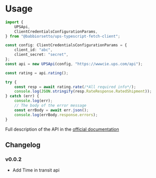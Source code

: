 # Usage

```typescript
import {
    UPSApi,
    ClientCredentialsConfigurationParams,
} from "@babbiorsetto/ups-typescript-fetch-client";

const config: ClientCredentialsConfigurationParams = {
    client_id: "abc",
    client_secret: "secret",
};
const api = new UPSApi(config, "https://wwwcie.ups.com/api");

const rating = api.rating();

try {
    const resp = await rating.rate(/*All required info*/);
    console.log(JSON.stringify(resp.RateResponse.RatedShipment));
} catch (err) {
    console.log(err);
    // The body of the error message
    const errBody = await err.json();
    console.log(errBody.response.errors);
}
```

Full description of the API in the [official documentation](https://developer.ups.com/en-us)


## Changelog

### v0.0.2
* Add Time in transit api
